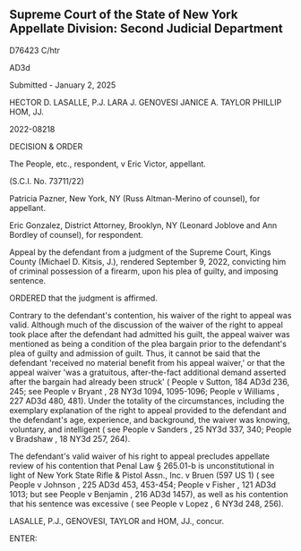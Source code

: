 ## Supreme Court of the State of New York Appellate Division: Second Judicial Department

D76423 C/htr

AD3d

Submitted - January 2, 2025

HECTOR D. LASALLE, P.J. LARA J. GENOVESI JANICE A. TAYLOR PHILLIP HOM, JJ.

2022-08218

DECISION &amp; ORDER

The People, etc., respondent, v Eric Victor, appellant.

(S.C.I. No. 73711/22)

Patricia Pazner, New York, NY (Russ Altman-Merino of counsel), for appellant.

Eric Gonzalez, District Attorney, Brooklyn, NY (Leonard Joblove and Ann Bordley of counsel), for respondent.

Appeal by the defendant from a judgment of the Supreme Court, Kings County (Michael D. Kitsis, J.), rendered September 9, 2022, convicting him of criminal possession of a firearm, upon his plea of guilty, and imposing sentence.

ORDERED that the judgment is affirmed.

Contrary to the defendant's contention, his waiver of the right to appeal was valid. Although much of the discussion of the waiver of the right to appeal took place after the defendant had admitted his guilt, the appeal waiver was mentioned as being a condition of the plea bargain prior to the defendant's plea of guilty and admission of guilt.  Thus, it cannot be said that the defendant 'received no material benefit from his appeal waiver,' or that the appeal waiver 'was a gratuitous,  after-the-fact additional demand asserted after the bargain had already been struck' ( People v Sutton, 184 AD3d 236, 245; see People v Bryant , 28 NY3d 1094, 1095-1096; People v Williams , 227 AD3d 480, 481).  Under the totality of the circumstances, including the exemplary explanation of the right to appeal provided to the defendant and the defendant's age, experience, and background, the waiver was knowing, voluntary, and intelligent ( see People v Sanders , 25 NY3d 337, 340; People v Bradshaw , 18 NY3d 257, 264).

The defendant's valid waiver of his right to appeal precludes appellate review of his contention that Penal Law § 265.01-b is unconstitutional in light of New York State Rifle &amp; Pistol Assn., Inc. v Bruen (597 US 1) ( see People v Johnson , 225 AD3d 453, 453-454; People v Fisher , 121 AD3d 1013; but see People v Benjamin , 216 AD3d 1457), as well as his contention that his sentence was excessive ( see People v Lopez , 6 NY3d 248, 256).

LASALLE, P.J., GENOVESI, TAYLOR and HOM, JJ., concur.

ENTER:

<!-- image -->